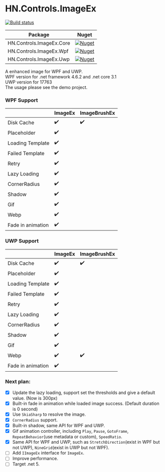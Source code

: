 ﻿# HN.Controls.ImageEx
[![Build status](https://github.com/h82258652/HN.Controls.ImageEx/workflows/CI/badge.svg)](https://github.com/h82258652/HN.Controls.ImageEx/workflows/CI/badge.svg)

| Package                  | Nuget                                                                                                                            |
| -                        | -                                                                                                                                |
| HN.Controls.ImageEx.Core | [![Nuget](https://img.shields.io/nuget/v/HN.Controls.ImageEx.Core.svg)](https://www.nuget.org/packages/HN.Controls.ImageEx.Core) |
| HN.Controls.ImageEx.Wpf  | [![Nuget](https://img.shields.io/nuget/v/HN.Controls.ImageEx.Wpf.svg)](https://www.nuget.org/packages/HN.Controls.ImageEx.Wpf)   |
| HN.Controls.ImageEx.Uwp  | [![Nuget](https://img.shields.io/nuget/v/HN.Controls.ImageEx.Uwp.svg)](https://www.nuget.org/packages/HN.Controls.ImageEx.Uwp)   |

A enhanced image for WPF and UWP.  
WPF version for .net framework 4.6.2 and .net core 3.1  
UWP version for 17763  
The usage please see the demo project.  

### WPF Support
|                   | ImageEx            | ImageBrushEx       |
| -                 | -                  | -                  |
| Disk Cache        | :heavy_check_mark: | :heavy_check_mark: |
| Placeholder       | :heavy_check_mark: |                    |
| Loading Template  | :heavy_check_mark: |                    |
| Failed Template   | :heavy_check_mark: |                    |
| Retry             | :heavy_check_mark: |                    |
| Lazy Loading      | :heavy_check_mark: |                    |
| CornerRadius      | :heavy_check_mark: |                    |
| Shadow            | :heavy_check_mark: |                    |
| Gif               | :heavy_check_mark: |                    |
| Webp              | :heavy_check_mark: |                    |
| Fade in animation | :heavy_check_mark: |                    |

### UWP Support
|                   | ImageEx            | ImageBrushEx       |
| -                 | -                  | -                  |
| Disk Cache        | :heavy_check_mark: | :heavy_check_mark: |
| Placeholder       | :heavy_check_mark: |                    |
| Loading Template  | :heavy_check_mark: |                    |
| Failed Template   | :heavy_check_mark: |                    |
| Retry             | :heavy_check_mark: |                    |
| Lazy Loading      | :heavy_check_mark: |                    |
| CornerRadius      | :heavy_check_mark: |                    |
| Shadow            | :heavy_check_mark: |                    |
| Gif               | :heavy_check_mark: |                    |
| Webp              | :heavy_check_mark: | :heavy_check_mark: |
| Fade in animation | :heavy_check_mark: |                    |

### Next plan: 
- [x] Update the lazy loading, support set the thresholds and give a default value. (Now is 300px)  
- [x] Built-in fade in animation while loaded image success. (Default duration is 0 second)  
- [x] Use ```SkiaSharp``` to resolve the image.  
- [x] ```CornerRadius``` support.  
- [x] Built-in shadow, same API for WPF and UWP.  
- [x] Gif animation controller, including ```Play```, ```Pause```, ```GotoFrame```, ```RepeatBehavior```(use metadata or custom), ```SpeedRatio```.  
- [x] Same API for WPF and UWP, such as ```StretchDirection```(exist in WPF but not UWP), ```NineGrid```(exist in UWP but not WPF).  
- [ ] Add ```IImageEx``` interface for ```ImageEx```.  
- [ ] Improve performance.  
- [ ] Target .net 5.  